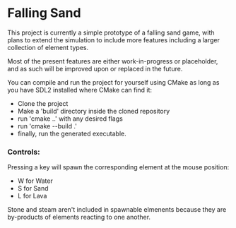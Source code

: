 # Falling Sand

This project is currently a simple prototype of a falling sand game, with plans to extend the simulation to include more features including a larger collection of element types.


Most of the present features are either work-in-progress or placeholder, and as such will be improved upon or replaced in the future.


You can compile and run the project for yourself using CMake as long as you have SDL2 installed where CMake can find it:

- Clone the project
- Make a 'build' directory inside the cloned repository
- run 'cmake ..' with any desired flags
- run 'cmake --build .'
- finally, run the generated executable.


### Controls:
Pressing a key will spawn the corresponding element at the mouse position:
- W for Water
- S for Sand
- L for Lava


Stone and steam aren't included in spawnable elmenents because they are by-products of elements reacting to one another.
